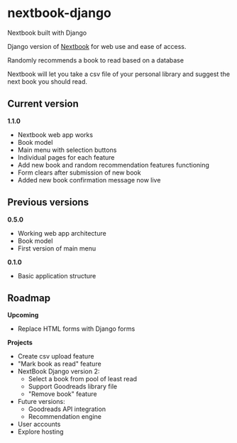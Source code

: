 # nextbook-django
Nextbook built with Django

Django version of [Nextbook][repo] for web use and ease of access.


Randomly recommends a book to read based on a database

Nextbook will let you take a csv file of your personal library and suggest the next book you should read.

<h2>Current version</h2>

**1.1.0**

* Nextbook web app works
* Book model
* Main menu with selection buttons
* Individual pages for each feature
* Add new book and random recommendation features functioning
* Form clears after submission of new book
* Added new book confirmation message now live


<h2>Previous versions</h2>

**0.5.0**

* Working web app architecture
* Book model
* First version of main menu

**0.1.0**

* Basic application structure

<h2>Roadmap</h2

**Upcoming**

* Replace HTML forms with Django forms


**Projects**

* Create csv upload feature
* "Mark book as read" feature
* NextBook Django version 2:
  * Select a book from pool of least read
  * Support Goodreads library file
  * "Remove book" feature
* Future versions:
  * Goodreads API integration
  * Recommendation engine
* User accounts
* Explore hosting



[repo]: https://github.com/Mandelliant/nextbook
